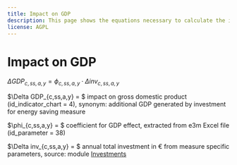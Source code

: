 ```yaml
---
title: Impact on GDP
description: This page shows the equations necessary to calculate the impact on GDP.
license: AGPL
---
```


<!--
© 2024 - 2025 Fraunhofer-Gesellschaft e.V., München

SPDX-License-Identifier: AGPL-3.0-or-later
-->

Impact on GDP
=

$\Delta GDP_{c,ss,a,y} = \phi_{c,ss,a,y} \cdot \Delta inv_{c,ss,a,y}$

$\Delta GDP_{c,ss,a,y} = $ impact on gross domestic product (id_indicator_chart = 4), synonym: additional GDP generated by investment for energy saving measure

$\phi_{c,ss,a,y} = $ coefficient for GDP effect, extracted from e3m Excel file (id_parameter = 38)

$\Delta inv_{c,ss,a,y} = $ annual total investment in € from measure specific parameters, source: module [Investments](../modules/investments.md)

